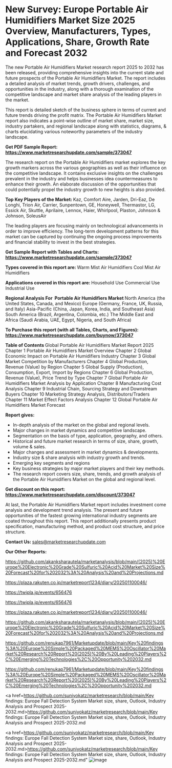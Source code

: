 # New Survey: Europe Portable Air Humidifiers Market Size 2025 Overview, Manufacturers, Types, Applications, Share, Growth Rate and Forecast 2032

The new Portable Air Humidifiers Market research report 2025 to 2032 has been released, providing comprehensive insights into the current state and future prospects of the Portable Air Humidifiers Market. The report includes a detailed analysis of market trends, growth drivers, challenges, and opportunities in the industry, along with a thorough examination of the competitive landscape and market share analysis of the leading players in the market.

This report is detailed sketch of the business sphere in terms of current and future trends driving the profit matrix. The Portable Air Humidifiers Market report also indicates a point-wise outline of market share, market size, industry partakers, and regional landscape along with statistics, diagrams, &amp; charts elucidating various noteworthy parameters of the industry landscape.

<strong><b>Get PDF Sample Report: <a href=https://www.marketresearchupdate.com/sample/373047>https://www.marketresearchupdate.com/sample/373047</a></b></strong>

The research report on the Portable Air Humidifiers market explores the key growth markers across the various geographies as well as their influence on the competitive landscape. It contains exclusive insights on the challenges prevalent in the industry and helps businesses idea countermeasures to enhance their growth. An elaborate discussion of the opportunities that could potentially propel the industry growth to new heights is also provided.

<strong><b>Top Key Players of the Market:
</b></strong>Kaz, Comfort Aire, Jarden, Dri-Eaz, De Longhi, Trion Air, Carrier, Sunpentown, GE, Honeywell, Thermastor, LG, Essick Air, Skuttle, Aprilaire, Lennox, Haier, Whirlpool, Plaston, Johnson & Johnson, SoleusAir<strong><b>
</b></strong>

The leading players are focusing mainly on technological advancements in order to improve efficiency. The long-term development patterns for this market can be captured by continuing the ongoing process improvements and financial stability to invest in the best strategies.

<strong><b>Get Sample Report with Tables and Charts: <a href=https://www.marketresearchupdate.com/sample/373047>https://www.marketresearchupdate.com/sample/373047</a></b></strong>

<strong><b>Types covered in this report are:
</b></strong>Warm Mist Air Humidifiers
Cool Mist Air Humidifiers<strong><b>
</b></strong>

<strong><b>Applications covered in this report are:
</b></strong>Household Use
Commercial Use
Industrial Use<strong><b>
</b></strong>

<strong><b>Regional Analysis For  Portable Air Humidifiers Market</b></strong><strong><b>
</b></strong>North America (the United States, Canada, and Mexico)
Europe (Germany, France, UK, Russia, and Italy)
Asia-Pacific (China, Japan, Korea, India, and Southeast Asia)
South America (Brazil, Argentina, Colombia, etc.)
The Middle East and Africa (Saudi Arabia, UAE, Egypt, Nigeria, and South Africa)

<strong><b>To Purchase this report (with all Tables, Charts, and Figures): <a href=https://www.marketresearchupdate.com/buynow/373047>https://www.marketresearchupdate.com/buynow/373047</a></b></strong>

<strong><b>Table of Contents</b></strong><strong><b>
</b></strong>Global Portable Air Humidifiers Market Report 2025
Chapter 1 Portable Air Humidifiers Market Overview
Chapter 2 Global Economic Impact on Portable Air Humidifiers Industry
Chapter 3 Global Market Competition by Manufacturers
Chapter 4 Global Production, Revenue (Value) by Region
Chapter 5 Global Supply (Production), Consumption, Export, Import by Regions
Chapter 6 Global Production, Revenue (Value), Price Trend by Type
Chapter 7 Global Portable Air Humidifiers Market Analysis by Application
Chapter 8 Manufacturing Cost Analysis
Chapter 9 Industrial Chain, Sourcing Strategy and Downstream Buyers
Chapter 10 Marketing Strategy Analysis, Distributors/Traders
Chapter 11 Market Effect Factors Analysis
Chapter 12 Global Portable Air Humidifiers Market Forecast

<strong><b>Report gives:</b></strong>

- In-depth analysis of the market on the global and regional levels.
- Major changes in market dynamics and competitive landscape.
- Segmentation on the basis of type, application, geography, and others.
- Historical and future market research in terms of size, share, growth, volume &amp; sales.
- Major changes and assessment in market dynamics &amp; developments.
- Industry size &amp; share analysis with industry growth and trends.
- Emerging key segments and regions
- Key business strategies by major market players and their key methods.
- The research report covers size, share, trends, and growth analysis of the Portable Air Humidifiers Market on the global and regional level.

<strong><b>Get discount on this report: <a href=https://www.marketresearchupdate.com/discount/373047>https://www.marketresearchupdate.com/discount/373047</a></b></strong>

At last, the Portable Air Humidifiers Market report includes investment come analysis and development trend analysis. The present and future opportunities of the fastest growing international industry segments are coated throughout this report. This report additionally presents product specification, manufacturing method, and product cost structure, and price structure.

<strong><b>Contact Us:
</b></strong>sales@marketresearchupdate.com

<strong>Our Other Reports:</strong>

<a href=https://github.com/akanksharautela/marketanalysis/blob/main/(2025)%20Europe%20Electronic%20Grade%20Sulfuric%20Acid%20Market%20Size%20Forecast%20for%202032%3A%20Analysis%20and%20Projections.md>https://github.com/akanksharautela/marketanalysis/blob/main/(2025)%20Europe%20Electronic%20Grade%20Sulfuric%20Acid%20Market%20Size%20Forecast%20for%202032%3A%20Analysis%20and%20Projections.md</a>

<a href=https://plaza.rakuten.co.jp/marketreport1234/diary/202501100046/>https://plaza.rakuten.co.jp/marketreport1234/diary/202501100046/</a>

<a href=https://twipla.jp/events/656476>https://twipla.jp/events/656476</a>

<a href=https://twipla.jp/events/656476>https://twipla.jp/events/656476</a>

<a href=https://plaza.rakuten.co.jp/marketreport1234/diary/202501100046/>https://plaza.rakuten.co.jp/marketreport1234/diary/202501100046/</a>

<a href=https://github.com/akanksharautela/marketanalysis/blob/main/(2025)%20Europe%20Electronic%20Grade%20Sulfuric%20Acid%20Market%20Size%20Forecast%20for%202032%3A%20Analysis%20and%20Projections.md>https://github.com/akanksharautela/marketanalysis/blob/main/(2025)%20Europe%20Electronic%20Grade%20Sulfuric%20Acid%20Market%20Size%20Forecast%20for%202032%3A%20Analysis%20and%20Projections.md</a>

<a href=https://github.com/renukap7961/Marketupdate/blob/main/Key%20findings%3A%20Europe%20Simple%20Packaged%20MEMS%20Oscillator%20Market%20Research%20Report%20(2025)%20By%20Leading%20Players%2C%20Emerging%20Technologies%2C%20Opportunity%202032.md>https://github.com/renukap7961/Marketupdate/blob/main/Key%20findings%3A%20Europe%20Simple%20Packaged%20MEMS%20Oscillator%20Market%20Research%20Report%20(2025)%20By%20Leading%20Players%2C%20Emerging%20Technologies%2C%20Opportunity%202032.md</a>

<a href=https://github.com/renukap7961/Marketupdate/blob/main/Key%20findings%3A%20Europe%20Simple%20Packaged%20MEMS%20Oscillator%20Market%20Research%20Report%20(2025)%20By%20Leading%20Players%2C%20Emerging%20Technologies%2C%20Opportunity%202032.md>https://github.com/renukap7961/Marketupdate/blob/main/Key%20findings%3A%20Europe%20Simple%20Packaged%20MEMS%20Oscillator%20Market%20Research%20Report%20(2025)%20By%20Leading%20Players%2C%20Emerging%20Technologies%2C%20Opportunity%202032.md</a>

<a href=https://github.com/suniyokatz/marketresearch/blob/main/Key findings: Europe Fall Detection System Market size, share, Outlook, Industry Analysis and Prospect 2025-2032.md>https://github.com/suniyokatz/marketresearch/blob/main/Key findings: Europe Fall Detection System Market size, share, Outlook, Industry Analysis and Prospect 2025-2032.md</a>

<a href=https://github.com/suniyokatz/marketresearch/blob/main/Key findings: Europe Fall Detection System Market size, share, Outlook, Industry Analysis and Prospect 2025-2032.md>https://github.com/suniyokatz/marketresearch/blob/main/Key findings: Europe Fall Detection System Market size, share, Outlook, Industry Analysis and Prospect 2025-2032.md</a>"
![image](https://github.com/user-attachments/assets/b93d0d87-02ad-47fc-9444-7ed0dded9f0d)
